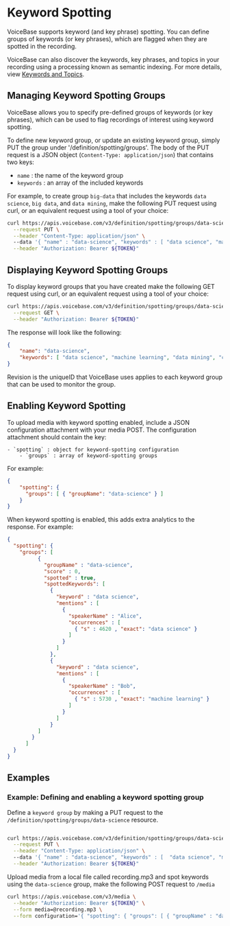 # Keyword Spotting

VoiceBase supports keyword (and key phrase) spotting. You can define groups of keywords (or key phrases), which are flagged when they are spotted in the recording.

VoiceBase can also discover the keywords, key phrases, and topics in your recording using a processing known as semantic indexing. For more details, view [Keywords and Topics](keywords-and-topics.html).

## Managing Keyword Spotting Groups

VoiceBase allows you to specify pre-defined groups of keywords (or key phrases), which can be used to flag recordings of interest using keyword spotting.

To define new keyword group, or update an existing keyword group, simply PUT the group under '/definition/spotting/groups'. The body of the PUT request is a JSON object (`Content-Type: application/json`) that contains two keys:

 - `name` : the name of the keyword group
 - `keywords` : an array of the included keywords

For example, to create group `big-data` that includes the keywords `data science`, `big data`, and `data mining`, make the following PUT request using curl, or an equivalent request using a tool of your choice:

```bash
curl https://apis.voicebase.com/v3/definition/spotting/groups/data-science \
  --request PUT \
  --header "Content-Type: application/json" \  
  --data '{ "name" : "data-science", "keywords" : [ "data science", "machine learning", "data mining", "classification" ] }' \
  --header "Authorization: Bearer ${TOKEN}"
```

## Displaying Keyword Spotting Groups

To display keyword groups that you have created make the following GET request using curl, or an equivalent request using a tool of your choice:

```bash
curl https://apis.voicebase.com/v3/definition/spotting/groups/data-science \
  --request GET \
  --header "Authorization: Bearer ${TOKEN}"
```

The response will look like the following:

```json
{
	"name": "data-science",
	"keywords": [ "data science", "machine learning", "data mining", "classification" ]
}
```

Revision is the uniqueID that VoiceBase uses applies to each keyword group that can be used to monitor the group.

## Enabling Keyword Spotting

To upload media with keyword spotting enabled, include a JSON configuration attachment with your media POST. The configuration attachment should contain the key:

    - `spotting` : object for keyword-spotting configuration
        - `groups` : array of keyword-spotting groups

For example:

```json
{
    "spotting": {
      "groups": [ { "groupName": "data-science" } ]
    }  
}
```
When keyword spotting is enabled, this adds extra analytics to the response. For example:

```json
{
  "spotting": {
    "groups": [
          {
            "groupName" : "data-science",
            "score" : 0,
            "spotted" : true,
            "spottedKeywords": [
              {
                "keyword" : "data science",
                "mentions" : [
                  {
                    "speakerName" : "Alice",
                    "occurrences" : [
                      { "s" : 4620 , "exact": "data science" }
                    ]
                  }
                ]
              },
              {
                "keyword" : "data science",
                "mentions" : [
                  {
                    "speakerName" : "Bob",
                    "occurrences" : [
                      { "s" : 5730 , "exact": "machine learning" }
                    ]
                  }
                ]
              }
          ]
        }
      ]
  }
}
```
## Examples

### Example: Defining and enabling a keyword spotting group

Define a `keyword group` by making a PUT request to the `/definition/spotting/groups/data-science` resource.

```bash

curl https://apis.voicebase.com/v3/definition/spotting/groups/data-science \
  --request PUT \
  --header "Content-Type: application/json" \  
  --data '{ "name" : "data-science", "keywords" : [  "data science", "machine learning", "data mining", "classification" ] }' \
  --header "Authorization: Bearer ${TOKEN}"
```

Upload media from a local file called recording.mp3 and spot keywords using the `data-science` group, make the following POST request to `/media`

```bash
curl https://apis.voicebase.com/v3/media \
  --header "Authorization: Bearer ${TOKEN}" \
  --form media=@recording.mp3 \
  --form configuration='{ "spotting": { "groups": [ { "groupName" : "data-science"  } ] } }'
```
